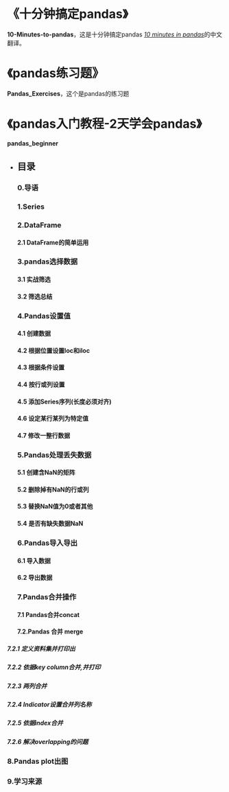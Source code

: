 # 《十分钟搞定pandas》

**10-Minutes-to-pandas**，这是十分钟搞定pandas [*10 minutes in pandas*](http://pandas.pydata.org/pandas-docs/stable/10min.html)的中文翻译。

# 《pandas练习题》

**Pandas_Exercises**，这个是pandas的练习题

# 《pandas入门教程-2天学会pandas》

**pandas_beginner**

- ## 目录
  ### 0.导语
  ### 1.Series
  ### 2.DataFrame
  #### 2.1 DataFrame的简单运用

  ### 3.pandas选择数据
  #### 3.1 实战筛选
  #### 3.2 筛选总结

  ### 4.Pandas设置值
  #### 4.1 创建数据
  #### 4.2 根据位置设置loc和iloc
  #### 4.3 根据条件设置
  #### 4.4 按行或列设置
  #### 4.5 添加Series序列(长度必须对齐)
  #### 4.6 设定某行某列为特定值
  #### 4.7 修改一整行数据

  ### 5.Pandas处理丢失数据
  #### 5.1 创建含NaN的矩阵
  #### 5.2 删除掉有NaN的行或列
  #### 5.3 替换NaN值为0或者其他
  #### 5.4 是否有缺失数据NaN

  ### 6.Pandas导入导出
  #### 6.1 导入数据
  #### 6.2 导出数据

  ### 7.Pandas合并操作
  #### 7.1 Pandas合并concat
  #### 7.2.Pandas 合并 merge
##### 7.2.1 定义资料集并打印出
##### 7.2.2 依据key column合并,并打印
##### 7.2.3 两列合并
##### 7.2.4 Indicator设置合并列名称
##### 7.2.5 依据index合并
##### 7.2.6 解决overlapping的问题

  ### 8.Pandas plot出图

  ### 9.学习来源

